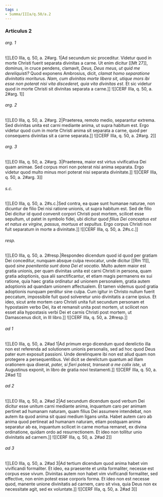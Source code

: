 ```yaml
---
tags : 
- Summa/IIIa/q.50/a.2
---
```


### Articulus 2

###### arg. 1
![[LEO IIIa, q. 50, a. 2#arg. 1|Ad secundum sic proceditur. Videtur quod in morte Christi fuerit separata divinitas a carne. Ut enim dicitur [[Mt 27]], dominus, in cruce pendens, clamavit, *Deus, Deus meus, ut quid me dereliquisti?* Quod exponens Ambrosius, dicit, *clamat homo separatione divinitatis moriturus. Nam, cum divinitas morte libera sit, utique mors ibi esse non poterat nisi vita discederet, quia vita divinitas est*. Et sic videtur quod in morte Christi sit divinitas separata a carne.]]
![[CERF IIIa, q. 50, a. 2#arg. 1]]

###### arg. 2
![[LEO IIIa, q. 50, a. 2#arg. 2|Praeterea, remoto medio, separantur extrema. Sed divinitas unita est carni mediante anima, ut supra habitum est. Ergo videtur quod cum in morte Christi anima sit separata a carne, quod per consequens divinitas sit a carne separata.]]
![[CERF IIIa, q. 50, a. 2#arg. 2]]

###### arg. 3
![[LEO IIIa, q. 50, a. 2#arg. 3|Praeterea, maior est virtus vivificativa Dei quam animae. Sed corpus mori non poterat nisi anima separata. Ergo videtur quod multo minus mori poterat nisi separata divinitate.]]
![[CERF IIIa, q. 50, a. 2#arg. 3]]

###### s.c.
![[LEO IIIa, q. 50, a. 2#s.c.|Sed contra, ea quae sunt humanae naturae, non dicuntur de filio Dei nisi ratione unionis, ut supra habitum est. Sed de filio Dei dicitur id quod convenit corpori Christi post mortem, scilicet esse sepultum, ut patet in symbolo fidei, ubi dicitur quod *filius Dei conceptus est et natus ex virgine, passus, mortuus et sepultus*. Ergo corpus Christi non fuit separatum in morte a divinitate.]]
![[CERF IIIa, q. 50, a. 2#s.c.]]

###### resp.
![[LEO IIIa, q. 50, a. 2#resp.|Respondeo dicendum quod id quod per gratiam Dei conceditur, nunquam absque culpa revocatur, unde dicitur [[Rm 11]], quod *sine poenitentia sunt dona Dei et vocatio*. Multo autem maior est gratia unionis, per quam divinitas unita est carni Christi in persona, quam gratia adoptionis, qua alii sanctificantur, et etiam magis permanens ex sui ratione, quia haec gratia ordinatur ad unionem personalem, gratia autem adoptionis ad quandam unionem affectualem. Et tamen videmus quod gratia adoptionis nunquam perditur sine culpa. Cum igitur in Christo nullum fuerit peccatum, impossibile fuit quod solveretur unio divinitatis a carne ipsius. Et ideo, sicut ante mortem caro Christi unita fuit secundum personam et hypostasim verbo Dei, ita et remansit unita post mortem, ut scilicet non esset alia hypostasis verbi Dei et carnis Christi post mortem, ut Damascenus dicit, in III libro.]]
![[CERF IIIa, q. 50, a. 2#resp.]]

###### ad 1
![[LEO IIIa, q. 50, a. 2#ad 1|Ad primum ergo dicendum quod derelictio illa non est referenda ad solutionem unionis personalis, sed ad hoc quod Deus pater eum exposuit passioni. Unde derelinquere ibi non est aliud quam non protegere a persequentibus. Vel dicit se derelictum quantum ad illam orationem qua dixerat, *pater, si fieri potest, transeat a me calix iste*, ut Augustinus exponit, in libro de gratia novi testamenti.]]
![[CERF IIIa, q. 50, a. 2#ad 1]]

###### ad 2
![[LEO IIIa, q. 50, a. 2#ad 2|Ad secundum dicendum quod verbum Dei dicitur esse unitum carni mediante anima, inquantum caro per animam pertinet ad humanam naturam, quam filius Dei assumere intendebat, non autem ita quod anima sit quasi medium ligans unita. Habet autem caro ab anima quod pertineat ad humanam naturam, etiam postquam anima separatur ab ea, inquantum scilicet in carne mortua remanet, ex divina ordinatione, quidam ordo ad resurrectionem. Et ideo non tollitur unio divinitatis ad carnem.]]
![[CERF IIIa, q. 50, a. 2#ad 2]]

###### ad 3
![[LEO IIIa, q. 50, a. 2#ad 3|Ad tertium dicendum quod anima habet vim vivificandi formaliter. Et ideo, ea praesente et unita formaliter, necesse est corpus esse vivum. Divinitas autem non habet vim vivificandi formaliter, sed effective, non enim potest esse corporis forma. Et ideo non est necesse quod, manente unione divinitatis ad carnem, caro sit viva, quia Deus non ex necessitate agit, sed ex voluntate.]]
![[CERF IIIa, q. 50, a. 2#ad 3]]

